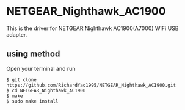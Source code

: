 # NETGEAR_Nighthawk_AC1900
This is the driver for NETGEAR Nighthawk AC1900(A7000) WIFi USB adapter.

## using method
Open your terminal and run

    $ git clone https://github.com/RichardYao1995/NETGEAR_Nighthawk_AC1900.git
    $ cd NETGEAR_Nighthawk_AC1900
    $ make
    $ sudo make install
